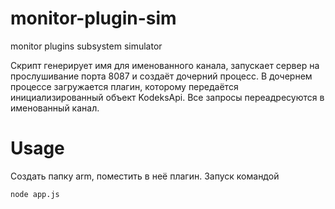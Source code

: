 # monitor-plugin-sim
monitor plugins subsystem simulator

Скрипт генерирует имя для именованного канала, запускает сервер на прослушивание порта 8087 и создаёт дочерний процесс.
В дочернем процессе загружается плагин, которому передаётся инициализированный объект KodeksApi.
Все запросы переадресуются в именованный канал.

# Usage
Создать папку arm, поместить в неё плагин.
Запуск командой

    node app.js
